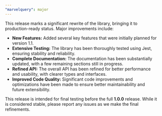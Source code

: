 ```yaml
---
"marvelquery": major
---
```


This release marks a significant rewrite of the library, bringing it to production-ready status. Major improvements include:

- **New Features:** Added several key features that were initially planned for version 1.1.
- **Extensive Testing:** The library has been thoroughly tested using Jest, ensuring stability and reliability.
- **Complete Documentation:** The documentation has been substantially updated, with a few remaining sections still in progress.
- **Refined API:** The overall API has been refined for better performance and usability, with clearer types and interfaces.
- **Improved Code Quality:** Significant code improvements and optimizations have been made to ensure better maintainability and future extensibility.

This release is intended for final testing before the full **1.0.0** release. While it is considered stable, please report any issues as we make the final refinements.
